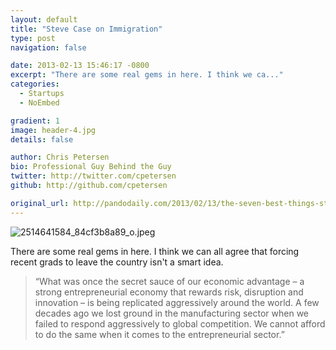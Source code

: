 ```yaml
---
layout: default
title: "Steve Case on Immigration"
type: post
navigation: false

date: 2013-02-13 15:46:17 -0800
excerpt: "There are some real gems in here. I think we ca..."
categories:
  - Startups
  - NoEmbed

gradient: 1
image: header-4.jpg
details: false

author: Chris Petersen
bio: Professional Guy Behind the Guy
twitter: http://twitter.com/cpetersen
github: http://github.com/cpetersen

original_url: http://pandodaily.com/2013/02/13/the-seven-best-things-steve-case-said-today-to-the-senate-committee-on-immigration/
---
```





 ![2514641584_84cf3b8a89_o.jpeg](/attachments/6b179bfadcfe982d3bc7a5dccdd555b3/image.png) 

 There are some real gems in here. I think we can all agree that forcing recent grads to leave the country isn't a smart idea.

 > “What was once the secret sauce of our economic advantage – a strong entrepreneurial economy that rewards risk, disruption and innovation – is being replicated aggressively around the world. A few decades ago we lost ground in the manufacturing sector when we failed to respond aggressively to global competition. We cannot afford to do the same when it comes to the entrepreneurial sector.”

